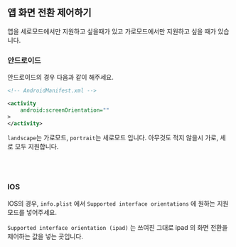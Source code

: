 ## 앱 화면 전환 제어하기

앱을 세로모드에서만 지원하고 싶을때가 있고 가로모드에서만 지원하고 싶을 때가 있습니다.

### 안드로이드

안드로이드의 경우 다음과 같이 해주세요.

```xml
<!-- AndroidManifest.xml -->

<activity
    android:screenOrientation=""
>
</activity>
```

`landscape`는 가로모드, `portrait`는 세로모드 입니다. 아무것도 적지 않을시 가로, 세로 모두 지원합니다.

<br/> <br/>

### IOS

IOS의 경우, `info.plist` 에서 `Supported interface orientations` 에 원하는 지원 모드를 넣어주세요.

`Supported interface orientation (ipad)` 는 쓰여진 그대로 ipad 의 화면 전환을 제어하는 값을 넣는 곳입니다.
